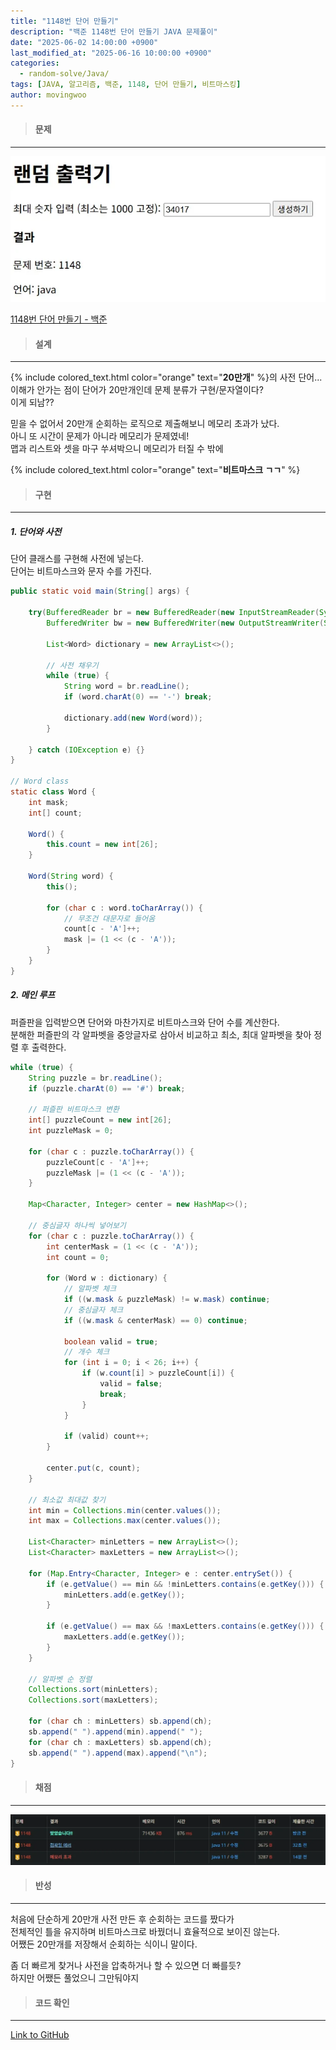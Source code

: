 ```yaml
---
title: "1148번 단어 만들기"
description: "백준 1148번 단어 만들기 JAVA 문제풀이"
date: "2025-06-02 14:00:00 +0900"
last_modified_at: "2025-06-16 10:00:00 +0900"
categories: 
  - random-solve/Java/
tags: [JAVA, 알고리즘, 백준, 1148, 단어 만들기, 비트마스킹]
author: movingwoo
---
```

> #### 문제  
---  
  
![img01](/assets/images/posts/random-solve/Java/2025-06-02-1148/img01.webp)  
  
[1148번 단어 만들기 - 백준](https://www.acmicpc.net/problem/1148)  
  
> #### 설계  
---  
  
{% include colored_text.html color="orange" text="**20만개**" %}의 사전 단어...  
이해가 안가는 점이 단어가 20만개인데 문제 분류가 구현/문자열이다?  
이게 되남??  
  
믿을 수 없어서 20만개 순회하는 로직으로 제출해보니 메모리 초과가 났다.  
아니 또 시간이 문제가 아니라 메모리가 문제였네!  
맵과 리스트와 셋을 마구 쑤셔박으니 메모리가 터질 수 밖에  
  
{% include colored_text.html color="orange" text="**비트마스크 ㄱㄱ**" %}  
  
> #### 구현  
---  
  
##### 1. 단어와 사전  
  
단어 클래스를 구현해 사전에 넣는다.  
단어는 비트마스크와 문자 수를 가진다.  
  
```java
public static void main(String[] args) {
    	
	try(BufferedReader br = new BufferedReader(new InputStreamReader(System.in));
		BufferedWriter bw = new BufferedWriter(new OutputStreamWriter(System.out))){
		
		List<Word> dictionary = new ArrayList<>();
		
		// 사전 채우기
		while (true) {
			String word = br.readLine();
			if (word.charAt(0) == '-') break;

			dictionary.add(new Word(word));
		}
		
	} catch (IOException e) {}
}

// Word class
static class Word {
	int mask;
	int[] count;

	Word() {
		this.count = new int[26];
	}

	Word(String word) {
		this();
		
		for (char c : word.toCharArray()) {
			// 무조건 대문자로 들어옴
			count[c - 'A']++;
			mask |= (1 << (c - 'A'));
		}
	}
}
```
  
##### 2. 메인 루프  
  
퍼즐판을 입력받으면 단어와 마찬가지로 비트마스크와 단어 수를 계산한다.  
분해한 퍼즐판의 각 알파벳을 중앙글자로 삼아서 비교하고 최소, 최대 알파벳을 찾아 정렬 후 출력한다.  
  
```java
while (true) {
	String puzzle = br.readLine();
	if (puzzle.charAt(0) == '#') break;

	// 퍼즐판 비트마스크 변환
	int[] puzzleCount = new int[26];
	int puzzleMask = 0;
	
	for (char c : puzzle.toCharArray()) {
		puzzleCount[c - 'A']++;
		puzzleMask |= (1 << (c - 'A'));
	}

	Map<Character, Integer> center = new HashMap<>();

	// 중심글자 하나씩 넣어보기
	for (char c : puzzle.toCharArray()) {
		int centerMask = (1 << (c - 'A'));
		int count = 0;

		for (Word w : dictionary) {
			// 알파벳 체크
			if ((w.mask & puzzleMask) != w.mask) continue;
			// 중심글자 체크
			if ((w.mask & centerMask) == 0) continue;

			boolean valid = true;
			// 개수 체크
			for (int i = 0; i < 26; i++) {
				if (w.count[i] > puzzleCount[i]) {
					valid = false;
					break;
				}
			}

			if (valid) count++;
		}

		center.put(c, count);
	}

	// 최소값 최대값 찾기
	int min = Collections.min(center.values());
	int max = Collections.max(center.values());

	List<Character> minLetters = new ArrayList<>();
	List<Character> maxLetters = new ArrayList<>();

	for (Map.Entry<Character, Integer> e : center.entrySet()) {
		if (e.getValue() == min && !minLetters.contains(e.getKey())) {
			minLetters.add(e.getKey());
		}

		if (e.getValue() == max && !maxLetters.contains(e.getKey())) {
			maxLetters.add(e.getKey());
		}
	}

	// 알파벳 순 정렬
	Collections.sort(minLetters);
	Collections.sort(maxLetters);

	for (char ch : minLetters) sb.append(ch);
	sb.append(" ").append(min).append(" ");
	for (char ch : maxLetters) sb.append(ch);
	sb.append(" ").append(max).append("\n");
}
```
  
> #### 채점  
---  
  
![img02](/assets/images/posts/random-solve/Java/2025-06-02-1148/img02.webp)  
  
> #### 반성  
---  
  
처음에 단순하게 20만개 사전 만든 후 순회하는 코드를 짰다가  
전체적인 틀을 유지하며 비트마스크로 바꿨더니 효율적으로 보이진 않는다.  
어쨌든 20만개를 저장해서 순회하는 식이니 말이다.  
  
좀 더 빠르게 찾거나 사전을 압축하거나 할 수 있으면 더 빠를듯?  
하지만 어쨌든 풀었으니 그만둬야지  
  
> #### 코드 확인   
---  
  
[Link to GitHub](https://raw.githubusercontent.com/movingwoo/movingwoo-snippets/refs/heads/main/random-solve/Java/2025-06-02-1148.java)

